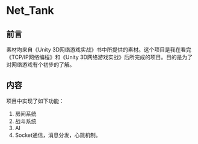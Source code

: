 # Net_Tank
## 前言

素材均来自《Unity 3D网络游戏实战》书中所提供的素材。这个项目是我在看完《TCP/IP网络编程》和《Unity 3D网络游戏实战》后所完成的项目。目的是为了对网络游戏有个初步的了解。

## 内容

项目中实现了如下功能：

1. 房间系统
2. 战斗系统
3. AI
4. Socket通信，消息分发，心跳机制。

